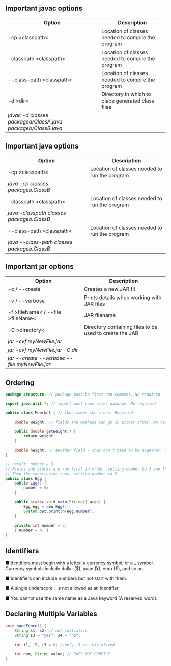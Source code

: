 <h2>Important <b>javac</b> options</h2>

<table>
    <tr>
        <th>Option</th>
        <th>Description</th>
    </tr>
    <tr>
        <td>
            -cp >classpath<
        </td>
        <td>
            Location of classes needed to compile the program
        </td>
    </tr>
    <tr>
        <td>
            -classpath >classpath<
        </td>
        <td>  
            Location of classes needed to compile the program
        </td>
    </tr>
    <tr>
        <td>
            --class-path >classpath<
        </td>
        <td>
            Location of classes needed to compile the program
        </td>
    </tr>
    <tr>
        <td>
            -d >dir<
        </td>
        <td>
            Directory in which to place generated class files
        </td>
    </tr>
    <tr>
        <td>
            <i>javac -d classes packagea/ClassA.java packageb/ClassB.java</i>
        </td>
        <td>
        </td>
    </tr>
</table>

<h2>Important <b>java</b> options</h2>

<table>
    <tr>
        <th>Option</th>
        <th>Description</th>
    </tr>
    <tr>
        <td>
            -cp >classpath<
        </td>
        <td>
            Location of classes needed to run the program
        </td>
    </tr>
    <tr>
        <td>
            <i>java -cp classes packageb.ClassB</i>
        </td>
        <td></td>
    </tr>
    <tr>
        <td>
            -classpath >classpath<
        </td>
        <td>  
            Location of classes needed to run the program
        </td>
    </tr>
    <tr>
        <td>
            <i>java -classpath classes packageb.ClassB</i>
        </td>
        <td></td>
    </tr>
    <tr>
        <td>
            --class-path >classpath<
        </td>
        <td>
            Location of classes needed to run the program
        </td>
    </tr>
    <tr>
        <td>
            <i>java --class-path classes packageb.ClassB</i>
        </td>
        <td></td>
    </tr>
</table>

<h2>Important <b>jar</b> options</h2>

<table>
    <tr>
        <th>Option</th>
        <th>Description</th>
    </tr>
    <tr>
        <td>
            -c / --create
        </td>
        <td>
            Creates a new JAR fil
        </td>
    </tr>
    <tr>
        <td>
            -v / --verbose
        </td>
        <td>Prints details when working with JAR files</td>
    </tr>
    <tr>
        <td>
            -f >fileName< / --file >fileName<
        </td>
        <td>  
            JAR filename
        </td>
    </tr>
    <tr>
        <td>
            -C >directory< 
        </td>
        <td>Directory containing files to be used to create the JAR</td>
    </tr>
    <tr>
        <td>
            <i>jar -cvf myNewFile.jar</i>
        </td>
        <td></td>
    </tr>
    <tr>
        <td>
            <i>jar -cvf myNewFile.jar -C dir</i>
        </td>
        <td></td>
    </tr>
    <tr>
        <td>
            <i>jar --create --verbose --file myNewFile.jar</i>
        </td>
        <td></td>
    </tr>

</table>

<h2>Ordering</h2>

```java
package structure; // package must be first non-comment. No required

import java.util.*; // import must come after package. No required

public class Meerkat { // then comes the class. Required

    double weight; // fields and methods can go in either order. No required

    public double getWeight() {
        return weight; 
    }
    
    double height; // another field - they don't need to be together. No required
}
```

```java
// result: number = 5
// Fields and blocks are run first in order, setting number to 3 and then 4
// Then the constructor runs, setting number to 5
public class Egg {
    public Egg() {
        number = 5;
    }

    public static void main(String[] args) {
        Egg egg = new Egg();
        System.out.println(egg.number);
    }

    private int number = 3;
    { number = 4; } 
}
```

<h2>Identifiers</h2>

■Identifiers must begin with a letter, a currency symbol, or a _ symbol. Currency symbols include dollar ($), yuan (¥), euro (€), and so on.

■ Identifiers can include numbers but not start with them.

■ A single underscore _ is not allowed as an identifier.

■ You cannot use the same name as a Java keyword (A reserved word).

<h2>Declaring Multiple Variables</h2>

```java
void sandFence() {
    String s1, s2; // not initialize
    String s3 = "yes", s4 = "no";
    
    int i1, i2, i3 = 0; //only i3 is initialized

    int num, String value; // DOES NOT COMPILE
}
```